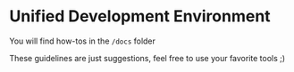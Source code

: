 # Unified Development Environment

You will find how-tos in the `/docs` folder

These guidelines are just suggestions, feel free to use your favorite tools ;)

